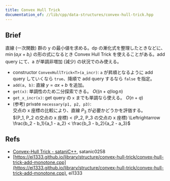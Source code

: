 ```yaml
---
title: Convex Hull Trick
documentation_of: //lib/cpp/data-structures/convex-hull-trick.hpp
---
```

## Brief
直線 (一次関数) 群の y の最小値を求める。dp の漸化式を整理したときなどに、$\min(a_i x + b_i)$ の形の式になるとき Convex Hull Trick を使えることがある。add query にて、a が単調非増加 (減少) の状況でのみ使える。

* constructor `ConvexHullTrick<T>(a_incr)`: `a` が昇順となるように add query していくなら `true`、降順で add query するなら `false` を指定。
* `add(a, b)`: 直線 $y = ax + b$ を追加。
* `get(x)`: 単調性のため二分探索できる。 $O((n+q) \log n)$
* `get_x_incr(x)`: get query の `x` までも単調なら使える。 $O(n+q)$
* (参考) private `necessary(p1, p2, p3)`:<br>
  交点の x 座標の比較により、直線 $P_3$ が必要かどうかを評価する。  
  $(P_1, P_2 の交点の x 座標) < (P_2, P_3 の交点の x 座標) \Leftrightarrow \frac{b_2 - b_1}{a_1 - a_2} < \frac{b_3 - b_2}{a_2 - a_3}$

## Refs
* [Convex-Hull Trick - sataniC++](https://satanic0258.hatenablog.com/entry/2016/08/16/181331), satanic0258
* [https://ei1333.github.io/library/structure/convex-hull-trick/convex-hull-trick-add-monotone.cpp](https://ei1333.github.io/library/structure/convex-hull-trick/convex-hull-trick-add-monotone.cpp), ei1333
